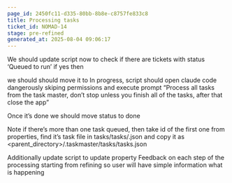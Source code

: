 ```yaml
---
page_id: 2450fc11-d335-80bb-8b8e-c8757fe833c8
title: Processing tasks
ticket_id: NOMAD-14
stage: pre-refined
generated_at: 2025-08-04 09:06:17
---
```


We should update script now to check if there are tickets with status ‘Queued to run’ if yes then 

we should should move it to In progress, script should open claude code dangerously skiping permissions and execute prompt “Process all tasks from the task master, don’t stop unless you finish all of the tasks, after that close the app” 

Once it’s done we should move status to done 

Note if there’s more than one task queued, then take id of the first one from properties, find it’s task file in tasks/tasks/<id>.json and copy it as <parent_directory>/.taskmaster/tasks/tasks.json

Additionally update script to update property Feedback on each step of the processing starting from refining so user will have simple information what is happening 
